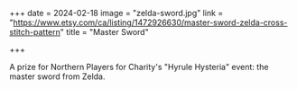 +++
date = 2024-02-18
image = "zelda-sword.jpg"
link = "https://www.etsy.com/ca/listing/1472926630/master-sword-zelda-cross-stitch-pattern"
title = "Master Sword"

+++

A prize for Northern Players for Charity's "Hyrule Hysteria" event: the master sword from Zelda.